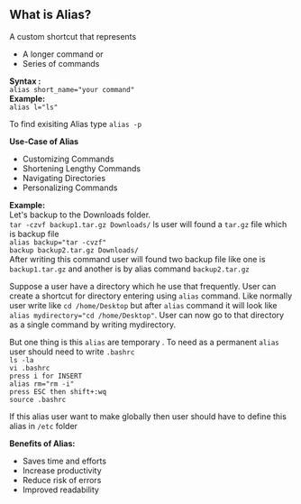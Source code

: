 ## What is Alias?  
A custom shortcut that represents  
- A longer command or
- Series of commands

__Syntax :__  
```alias short_name="your command"```  
__Example:__  
```alias l="ls"```

To find exisiting Alias type ```alias -p```  

__Use-Case of Alias__
- Customizing Commands
- Shortening Lengthy Commands
- Navigating Directories
- Personalizing Commands  


__Example:__  
Let's backup to the Downloads folder.  
```tar -czvf backup1.tar.gz Downloads/```
ls user will found a ```tar.gz``` file which is backup file  
```alias backup="tar -cvzf"```  
```backup backup2.tar.gz Downloads/```  
After writing this command user will found two backup file like one is ```backup1.tar.gz``` and another is by alias command ```backup2.tar.gz```

Suppose a user have a directory which he use that frequently. User can create a shortcut for directory entering using ```alias``` command. Like normally user write like ```cd /home/Desktop``` but after ```alias``` command it will look like ```alias mydirectory="cd /home/Desktop"```. User can now go to that directory as a single command by writing mydirectory.  


But one thing is this ```alias``` are temporary . To need as a permanent ```alias``` user should need to write ```.bashrc```  
```ls -la```  
```vi .bashrc```  
```press i for INSERT```  
```alias rm="rm -i"```  
```press ESC then shift+:wq```  
```source .bashrc```  

If this alias user want to make globally then user should have to define this alias in ```/etc``` folder  

__Benefits of Alias:__
- Saves time and efforts
- Increase productivity
- Reduce risk of errors
- Improved readability



